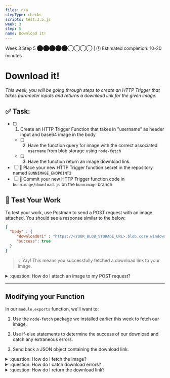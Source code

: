 ```yaml
---
files: n/a
stepType: checks
scripts: test.3.5.js
week: 3
step: 5
name: Download it!
---
```


Week 3 Step 5 ⬤⬤⬤⬤⬤◯◯◯◯ | 🕐 Estimated completion: 10-20 minutes

# Download it!
*This week, you will be going through steps to create an HTTP Trigger that takes parameter inputs and returns a download link for the given image.*

## ✅  Task:

- [ ]  1. Create an HTTP Trigger Function that takes in "username" as header input and base64 image in the body
   - [ ]  2. Have the function query for image with the correct associated `username` from blob storage using `node-fetch`
   - [ ]  3. Have the function return an image download link.
- [ ]  🚀 Place your new HTTP Trigger function secret in the repository named `BUNNIMAGE_ENDPOINT2`
- [ ]  🚀 Commit your new HTTP Trigger function code in `bunnimage/download.js` on the `bunnimage` branch

## 🚧 Test Your Work

To test your work, use Postman to send a POST request with an image attached. You should see a response similar to the below:

```JSON
{
  "body" : {
     "downloadUri" : "https://<YOUR_BLOB_STORAGE_URL>.blob.core.windows.net/images/<USERNAME>.png",
     "success": true
  }
}
```
> 💡 Yay! This means you successfully fetched a download link to your image.


<details>
<summary>:question: How do I attach an image to my POST request?</summary>
</br>

1. Set your request method to `POST`.

![image](https://user-images.githubusercontent.com/49426183/120075487-4e669c00-c056-11eb-8049-d2e00c766525.png)

2. You will need to send body data with your request. The Body tab in Postman allows you to specify the data you need to send with a request. You can send various different types of body data to suit your API. Website forms often send data to APIs as multipart/form-data. You can replicate this in Postman using the form-data Body tab. Be sure to check File instead of Text, since we'll be posting an image instead of a JSON object.

![image](https://user-images.githubusercontent.com/49426183/120075704-393e3d00-c057-11eb-8d99-7dfe8d5fd584.png)

</details>


---

## Modifying your Function

In our `module.exports` function, we'll want to:

1. Use the `node-fetch` package we installed earlier this week to fetch our image.

2. Use if-else statements to determine the success of our download and catch any extraneous errors.

3. Send back a JSON object containing the download link.

<details>
<summary>:question: How do I fetch the image?</summary>

Outside of the main function, you'll first want to create a variable called `fetch` that calls your `node-fetch` package: `var fetch = require("node-fetch");`. 

Then, within your main function, you'll need to create references to your username as well as variables for `download`, `downloadpng`, and `downloadjpg`. Since we don't know whether the image is a png or jpeg file, we need to test for both.

```js
var username = req.headers['username'];
var download = ""
var downloadpng = "https://<YOUR_BLOB_STORAGE_URL>.blob.core.windows.net/images/" + username + ".png";
var downloadjpg = "https://<YOUR_BLOB_STORAGE_URL>.blob.core.windows.net/images/" + username + ".jpeg";
```

Finally, to fetch your image, call `fetch` asynchronously.

```js
let pngresp = await fetch(downloadpng, {
   method: 'GET',
})
let pngdata = await pngresp;

let jpgresp = await fetch(downloadjpg, {
   method: 'GET',
})
let jpgdata = await jpgresp;
```

</details>

<details>
<summary>:question: How do I catch download errors?</summary>

Your data will contain an attribute "status text" that lets you know if a blob doesn't exist. To use these to our advantage, we can create if-else statements that notify us if our `fetch` method was successful.

```js
if (pngdata.statusText == "The specified blob does not exist." && jpgdata.statusText == "The specified blob does not exist." ) {
   success = false;
   context.log("Does not exist: " + pngdata)
   context.log("Does not exist: " + jpgdata)
} else if (pngdata.statusText != "The specified blob does not exist.") {
   success = true;
   download = downloadpng
   context.log("Does exist: " + pngdata)
} else if (jpgdata.statusText != "The specified blob does not exist.") {
   success = true;
   download = downloadjpg
   context.log("Does exist: " + jpgdata)
}
```

</details>

<details>
<summary>:question: How do I return the download link?</summary>

To return the download link, just set `context.res` to a JSON object with your download link.

```js
context.res = {
      body: {
               "downloadUri" : download,
               "success": success,
      }
};
context.log(download);
context.done();
```

</details>

